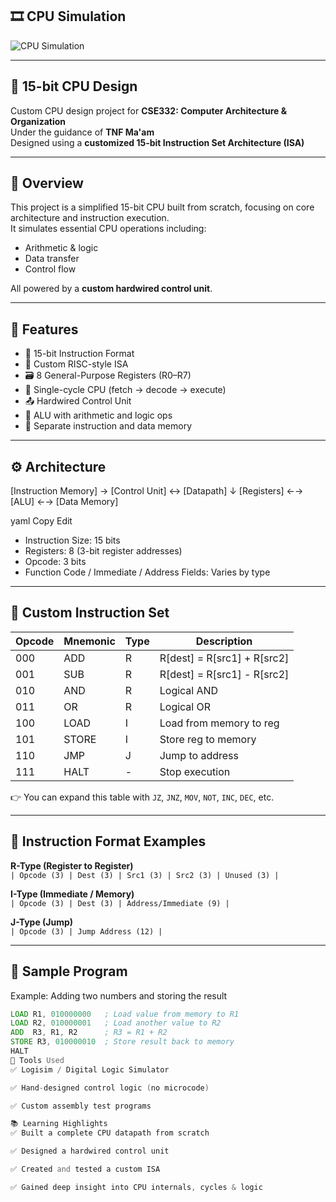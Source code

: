 ## 🎞 CPU Simulation

![CPU Simulation](cpu_simulation.gif.gif)

---

## 🧠 15-bit CPU Design

Custom CPU design project for **CSE332: Computer Architecture & Organization**  
Under the guidance of **TNF Ma'am**  
Designed using a **customized 15-bit Instruction Set Architecture (ISA)**

---

## 📌 Overview

This project is a simplified 15-bit CPU built from scratch, focusing on core architecture and instruction execution.  
It simulates essential CPU operations including:

- Arithmetic & logic
- Data transfer
- Control flow

All powered by a **custom hardwired control unit**.

---

## 🧱 Features

- 🔢 15-bit Instruction Format  
- 🧮 Custom RISC-style ISA  
- 🗃 8 General-Purpose Registers (R0–R7)  
- 🔄 Single-cycle CPU (fetch → decode → execute)  
- 📤 Hardwired Control Unit  
- 🧠 ALU with arithmetic and logic ops  
- 💾 Separate instruction and data memory  

---

## ⚙️ Architecture

[Instruction Memory] → [Control Unit] ↔ [Datapath] ↓ [Registers] ←→ [ALU] ←→ [Data Memory]

yaml
Copy
Edit

- Instruction Size: 15 bits  
- Registers: 8 (3-bit register addresses)  
- Opcode: 3 bits  
- Function Code / Immediate / Address Fields: Varies by type  

---

## 🧾 Custom Instruction Set

| Opcode | Mnemonic | Type | Description                   |
|--------|----------|------|-------------------------------|
| 000    | ADD      | R    | R[dest] = R[src1] + R[src2]   |
| 001    | SUB      | R    | R[dest] = R[src1] - R[src2]   |
| 010    | AND      | R    | Logical AND                   |
| 011    | OR       | R    | Logical OR                    |
| 100    | LOAD     | I    | Load from memory to reg       |
| 101    | STORE    | I    | Store reg to memory           |
| 110    | JMP      | J    | Jump to address               |
| 111    | HALT     | -    | Stop execution                |

👉 You can expand this table with `JZ`, `JNZ`, `MOV`, `NOT`, `INC`, `DEC`, etc.  

---

## 🧩 Instruction Format Examples

**R-Type (Register to Register)**  
`| Opcode (3) | Dest (3) | Src1 (3) | Src2 (3) | Unused (3) |`

**I-Type (Immediate / Memory)**  
`| Opcode (3) | Dest (3) | Address/Immediate (9) |`

**J-Type (Jump)**  
`| Opcode (3) | Jump Address (12) |`

---

## 🧪 Sample Program

Example: Adding two numbers and storing the result

```asm
LOAD R1, 010000000   ; Load value from memory to R1  
LOAD R2, 010000001   ; Load another value to R2  
ADD  R3, R1, R2      ; R3 = R1 + R2  
STORE R3, 010000010  ; Store result back to memory  
HALT
🧰 Tools Used
✅ Logisim / Digital Logic Simulator

✅ Hand-designed control logic (no microcode)

✅ Custom assembly test programs

📚 Learning Highlights
✅ Built a complete CPU datapath from scratch

✅ Designed a hardwired control unit

✅ Created and tested a custom ISA

✅ Gained deep insight into CPU internals, cycles & logic
